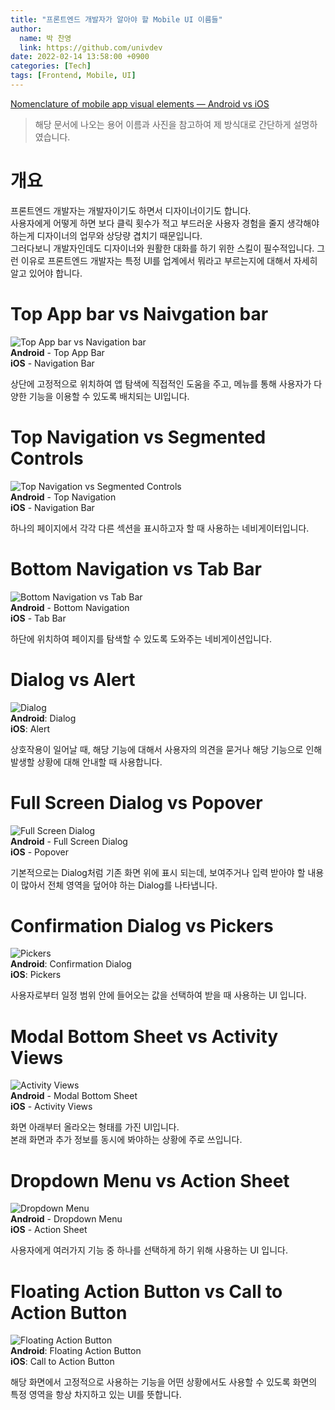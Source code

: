 ```yaml
---
title: "프론트엔드 개발자가 알아야 할 Mobile UI 이름들"
author:
  name: 박 찬영
  link: https://github.com/univdev
date: 2022-02-14 13:58:00 +0900
categories: [Tech]
tags: [Frontend, Mobile, UI]
---
```

[Nomenclature of mobile app visual elements — Android vs iOS][원문]

> 해당 문서에 나오는 용어 이름과 사진을 참고하여 제 방식대로 간단하게 설명하였습니다.

# 개요
프론트엔드 개발자는 개발자이기도 하면서 디자이너이기도 합니다.  
사용자에게 어떻게 하면 보다 클릭 횟수가 적고 부드러운 사용자 경험을 줄지 생각해야 하는게 디자이너의 업무와 상당량 겹치기 때문입니다.  
그러다보니 개발자인데도 디자이너와 원활한 대화를 하기 위한 스킬이 필수적입니다. 그런 이유로 프론트엔드 개발자는 특정 UI를 업계에서 뭐라고 부르는지에 대해서 자세히 알고 있어야 합니다.

# Top App bar vs Naivgation bar
![Top App bar vs Navigation bar][Navigation Bar]  
**Android** - Top App Bar  
**iOS** - Navigation Bar

상단에 고정적으로 위치하여 앱 탐색에 직접적인 도움을 주고, 메뉴를 통해 사용자가 다양한 기능을 이용할 수 있도록 배치되는 UI입니다.

# Top Navigation vs Segmented Controls
![Top Navigation vs Segmented Controls][Top Navigation]  
**Android** - Top Navigation  
**iOS** - Navigation Bar

하나의 페이지에서 각각 다른 섹션을 표시하고자 할 때 사용하는 네비게이터입니다.

# Bottom Navigation vs Tab Bar
![Bottom Navigation vs Tab Bar][Tab bar]  
**Android** - Bottom Navigation  
**iOS** - Tab Bar  

하단에 위치하여 페이지를 탐색할 수 있도록 도와주는 네비게이션입니다.

# Dialog vs Alert
![Dialog][Dialog]  
**Android**: Dialog  
**iOS**: Alert

상호작용이 일어날 때, 해당 기능에 대해서 사용자의 의견을 묻거나 해당 기능으로 인해 발생할 상황에 대해 안내할 때 사용합니다.

# Full Screen Dialog vs Popover
![Full Screen Dialog][Full Screen Dialog]  
**Android** - Full Screen Dialog  
**iOS** - Popover

기본적으로는 Dialog처럼 기존 화면 위에 표시 되는데, 보여주거나 입력 받아야 할 내용이 많아서 전체 영역을 덮어야 하는 Dialog를 나타냅니다.

# Confirmation Dialog vs Pickers
![Pickers][Pickers]  
**Android**: Confirmation Dialog  
**iOS**: Pickers

사용자로부터 일정 범위 안에 들어오는 값을 선택하여 받을 때 사용하는 UI 입니다.

# Modal Bottom Sheet vs Activity Views
![Activity Views][Activity View]  
**Android** - Modal Bottom Sheet  
**iOS** - Activity Views

화면 아래부터 올라오는 형태를 가진 UI입니다.  
본래 화면과 추가 정보를 동시에 봐야하는 상황에 주로 쓰입니다.

# Dropdown Menu vs Action Sheet
![Dropdown Menu][Dropdown Menu]  
**Android** - Dropdown Menu  
**iOS** - Action Sheet

사용자에게 여러가지 기능 중 하나를 선택하게 하기 위해 사용하는 UI 입니다.

# Floating Action Button vs Call to Action Button
![Floating Action Button][Floating Action Button]  
**Android**: Floating Action Button  
**iOS**: Call to Action Button

해당 화면에서 고정적으로 사용하는 기능을 어떤 상황에서도 사용할 수 있도록 화면의 특정 영역을 항상 차지하고 있는 UI를 뜻합니다.

[원문]: https://uxdesign.cc/nomenclature-of-mobile-app-visual-elements-android-vs-ios-93685e8ef085
[Navigation Bar]: https://miro.medium.com/max/700/1*5YYfPIUo7HyxJOCdOI-0Dw.png
[Top Navigation]: https://miro.medium.com/max/700/1*euVMKWdXXO7vfeRqTeHMdA.png
[Tab bar]: https://miro.medium.com/max/700/1*ZAZOh951yf7DTMYsluoHMQ.png
[Dialog]: https://miro.medium.com/max/700/1*54O6jdRxxqvLH0Q0G2WH9A.png
[Full Screen Dialog]: https://miro.medium.com/max/700/1*l4yf1h0VCoZhhM8hU7PJyw.png
[Pickers]: https://miro.medium.com/max/700/1*NcEO2BzHi7y7b-916bXbbw.png
[Activity View]: https://miro.medium.com/max/700/1*jJm5PX8kbvH26KO-UCsg0g.png
[Dropdown Menu]: https://miro.medium.com/max/700/1*GK0VdXo4UUkuQTnvX3UIAg.png
[Floating Action Button]: https://miro.medium.com/max/700/1*w3Zjg-O-PB00lgx6swvVRw.png